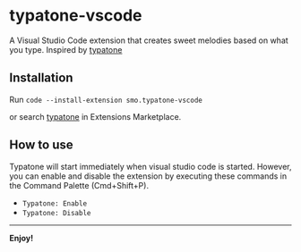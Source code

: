 # typatone-vscode

A Visual Studio Code extension that creates sweet melodies based on what you type. Inspired by [typatone](https://typatone.com)

## Installation

Run `code --install-extension smo.typatone-vscode`

or search [typatone](https://marketplace.visualstudio.com/items?itemName=typatone) in Extensions Marketplace.

## How to use

Typatone will start immediately when visual studio code is started. However, you can enable and disable the extension by executing these commands in the Command Palette (Cmd+Shift+P).

- `Typatone: Enable`
- `Typatone: Disable`

---

**Enjoy!**
